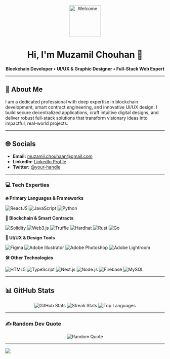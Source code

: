 <div align="center">
  <!-- Welcome Header with a friendly animated GIF -->
  <img src="https://media.giphy.com/media/M9gbBd9nbDrOTu1Mqx/giphy.gif" width="100" alt="Welcome"/>
  <h1>Hi, I'm Muzamil Chouhan 👋</h1>
  <p><strong>Blockchain Developer • UI/UX & Graphic Designer • Full-Stack Web Expert</strong></p>
</div>

---

## 💫 About Me
I am a dedicated professional with deep expertise in blockchain development, smart contract engineering, and innovative UI/UX design. I build secure decentralized applications, craft intuitive digital designs, and deliver robust full-stack solutions that transform visionary ideas into impactful, real-world projects.

---

## 🌐 Socials
- **Email:** [muzamil.chouhaan@gmail.com](mailto:muzamil.chouhaan@gmail.com)
- **LinkedIn:** [LinkedIn Profile]([https://linkedin.com/in/muzamil-chouhan-32a518351/])
- **Twitter:** [@your-handle](https://twitter.com/your-handle)

---

### 💻 Tech Experties

**🔥 Primary Languages & Frameworks**

<p align="left">
  <img src="https://img.shields.io/badge/ReactJS-61DAFB?style=flat&logo=react&logoColor=black" alt="ReactJS" />
  <img src="https://img.shields.io/badge/JavaScript-F7DF1E?style=flat&logo=javascript&logoColor=black" alt="JavaScript" />
  <img src="https://img.shields.io/badge/Python-3776AB?style=flat&logo=python&logoColor=white" alt="Python" />
</p>

**🔗 Blockchain & Smart Contracts**

<p align="left">
  <img src="https://img.shields.io/badge/Solidity-363636?style=flat&logo=solidity&logoColor=white" alt="Solidity" />
  <img src="https://img.shields.io/badge/Web3.js-F16822?style=flat&logo=web3.js&logoColor=white" alt="Web3.js" />
  <img src="https://img.shields.io/badge/Truffle-5E464D?style=flat&logo=truffle&logoColor=white" alt="Truffle" />
  <img src="https://img.shields.io/badge/Hardhat-FCC624?style=flat&logo=hardhat&logoColor=black" alt="Hardhat" />
  <img src="https://img.shields.io/badge/Rust-000000?style=flat&logo=rust&logoColor=white" alt="Rust" />
  <img src="https://img.shields.io/badge/Go-00ADD8?style=flat&logo=go&logoColor=white" alt="Go" />
</p>

**🎨 UI/UX & Design Tools**

<p align="left">
  <img src="https://img.shields.io/badge/Figma-F24E1E?style=flat&logo=figma&logoColor=white" alt="Figma" />
  <img src="https://img.shields.io/badge/Adobe%20Illustrator-FF9A00?style=flat&logo=adobe%20illustrator&logoColor=white" alt="Adobe Illustrator" />
  <img src="https://img.shields.io/badge/Adobe%20Photoshop-31A8FF?style=flat&logo=adobe%20photoshop&logoColor=white" alt="Adobe Photoshop" />
  <img src="https://img.shields.io/badge/Adobe%20Lightroom-31A8FF?style=flat&logo=adobe%20lightroom&logoColor=white" alt="Adobe Lightroom" />
</p>

**🛠️ Other Technologies**

<p align="left">
  <img src="https://img.shields.io/badge/HTML5-E34F26?style=flat&logo=html5&logoColor=white" alt="HTML5" />
  <img src="https://img.shields.io/badge/TypeScript-007ACC?style=flat&logo=typescript&logoColor=white" alt="TypeScript" />
  <img src="https://img.shields.io/badge/Next.js-000000?style=flat&logo=next.js&logoColor=white" alt="Next.js" />
  <img src="https://img.shields.io/badge/Node.js-339933?style=flat&logo=node.js&logoColor=white" alt="Node.js" />
  <img src="https://img.shields.io/badge/Firebase-FFCA28?style=flat&logo=firebase&logoColor=black" alt="Firebase" />
  <img src="https://img.shields.io/badge/MySQL-4479A1?style=flat&logo=mysql&logoColor=white" alt="MySQL" />
</p>

---

## 📊 GitHub Stats
<p align="center">
  <img src="https://github-readme-stats.vercel.app/api?username=muzamilchouhan&theme=default&hide_border=false" alt="GitHub Stats" />
  <img src="https://github-readme-streak-stats.herokuapp.com/?user=muzamilchouhan&theme=default&hide_border=false" alt="Streak Stats" />
  <img src="https://github-readme-stats.vercel.app/api/top-langs/?username=muzamilchouhan&theme=default&hide_border=false&layout=compact" alt="Top Languages" />
</p>

---

### ✍️ Random Dev Quote
<p align="center">
  <img src="https://quotes-github-readme.vercel.app/api?type=horizontal" alt="Random Quote" />
</p>

---

[![](https://visitcount.itsvg.in/api?id=muzamilchouhan&icon=5&color=1)](https://visitcount.itsvg.in)

<!-- Proudly created with GPRM ( https://gprm.itsvg.in ) -->

